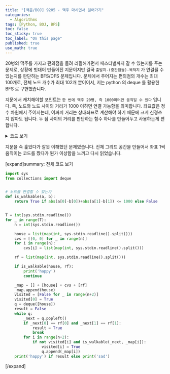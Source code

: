 ```yaml
---
title: "[백준/BOJ] 9205 - 맥주 마시면서 걸어가기"
categories:
  - Algorithms
tags: [Python, BOJ, BFS]
toc: false
toc_sticky: true
toc_label: "On this page"
published: true
use_math: true
---
```


20병의 맥주를 가지고 편의점을 들려 리필해가면서 페스티벌까지 갈 수 있는지를 푸는 문제로, 상황에 빗대어 만들어진 지문이지만 결국 `출발지-(중간점들)-목적지` 가 연결될 수 있는지를 판단하는 BFS/DFS 문제입니다. 문제에서 주어지는 편의점의 개수는 최대 100개로, 전체 노드 개수가 최대 102개 뿐이어서, 저는 python 의 deque 를 활용한 BFS 로 구현했습니다.

지문에서 캐치해야할 포인트는 `한 번에 맥주 20병, 즉 1000미터만 움직일 수 있다` 입니다. 즉, 노드와 노드 사이의 거리가 1000 이하면 연결 가능함을 의미합니다. 좌표값은 정수 차원에서 주어지는데, 어짜피 거리는 상대좌표로 계산해야 하기 때문에 크게 신경쓰지 않아도 됩니다. 두 점 사이의 거리를 판단하는 함수 하나를 만들어두고 사용하는게 편합니다.

<details>
<summary> 코드 보기  </summary>
``` python
# 노드를 연결할 수 있는가
def is_walkable(a, b):
    return True if abs(a[0]-b[0])+abs(a[1]-b[1]) <= 1000 else False
```
</details>

지문을 슥 훑었다가 잘못 이해했던 문제였습니다. 전체 그리드 공간을 만들어서 좌표 1씩 움직이는 코드를 짰다가 뭔가 이상함을 느끼고 다시 읽었습니다.

[expand]summary: 전체 코드 보기
```python
import sys
from collections import deque


# 노드를 연결할 수 있는가
def is_walkable(a, b):
    return True if abs(a[0]-b[0])+abs(a[1]-b[1]) <= 1000 else False


T = int(sys.stdin.readline())
for _ in range(T):
    n = int(sys.stdin.readline())

    house = list(map(int, sys.stdin.readline().split()))
    cvs = [[0, 0] for _ in range(n)]
    for i in range(n):
        cvs[i] = list(map(int, sys.stdin.readline().split()))

    rf = list(map(int, sys.stdin.readline().split()))

    if is_walkable(house, rf):
        print('happy')
        continue

    _map = [] + [house] + cvs + [rf]
    _map.append(house)
    visited = [False for _ in range(n+2)]
    visited[0] = True
    q = deque([house])
    result = False
    while q:
        _next = q.popleft()
        if _next[0] == rf[0] and _next[1] == rf[1]:
            result = True
            break
        for i in range(n+2):
            if not visited[i] and is_walkable(_next, _map[i]):
                visited[i] = True
                q.append(_map[i])
    print('happy') if result else print('sad')
```
[/expand]

